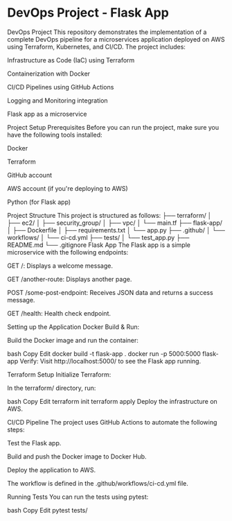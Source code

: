 # DevOps Project - Flask App
DevOps Project
This repository demonstrates the implementation of a complete DevOps pipeline for a microservices application deployed on AWS using Terraform, Kubernetes, and CI/CD. The project includes:

Infrastructure as Code (IaC) using Terraform

Containerization with Docker

CI/CD Pipelines using GitHub Actions

Logging and Monitoring integration

Flask app as a microservice

Project Setup
Prerequisites
Before you can run the project, make sure you have the following tools installed:

Docker

Terraform

GitHub account

AWS account (if you're deploying to AWS)

Python (for Flask app)

Project Structure
This project is structured as follows:
├── terraform/
│   ├── ec2/
│   ├── security_group/
│   ├── vpc/
│   └── main.tf
├── flask-app/
│   ├── Dockerfile
│   ├── requirements.txt
│   └── app.py
├── .github/
│   └── workflows/
│       └── ci-cd.yml
├── tests/
│   └── test_app.py
├── README.md
└── .gitignore
Flask App
The Flask app is a simple microservice with the following endpoints:

GET /: Displays a welcome message.

GET /another-route: Displays another page.

POST /some-post-endpoint: Receives JSON data and returns a success message.

GET /health: Health check endpoint.

Setting up the Application
Docker Build & Run:

Build the Docker image and run the container:

bash
Copy
Edit
docker build -t flask-app .
docker run -p 5000:5000 flask-app
Verify: Visit http://localhost:5000/ to see the Flask app running.

Terraform Setup
Initialize Terraform:

In the terraform/ directory, run:

bash
Copy
Edit
terraform init
terraform apply
Deploy the infrastructure on AWS.

CI/CD Pipeline
The project uses GitHub Actions to automate the following steps:

Test the Flask app.

Build and push the Docker image to Docker Hub.

Deploy the application to AWS.

The workflow is defined in the .github/workflows/ci-cd.yml file.

Running Tests
You can run the tests using pytest:

bash
Copy
Edit
pytest tests/